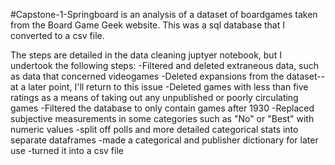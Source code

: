 #Capstone-1-Springboard is an analysis of a dataset of boardgames taken from the Board Game Geek website. This was a sql database that I converted to a csv file. 

The steps are detailed in the data cleaning juptyer notebook, but I undertook the following steps:
  -Filtered and deleted extraneous data, such as data that concerned videogames
  -Deleted expansions from the dataset--at a later point, I'll return to this issue
  -Deleted games with less than five ratings as a means of taking out any unpublished or poorly circulating games
  -Filtered the database to only contain games after 1930
  -Replaced subjective measurements in some categories such as "No" or "Best" with numeric values
  -split off polls and more detailed categorical stats into separate dataframes
  -made a categorical and publisher dictionary for later use
  -turned it into a csv file
